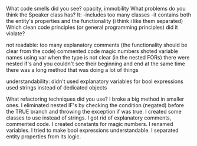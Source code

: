 What code smells did you see?
opacity, immobility
What problems do you think the Speaker class has?
It:
	-includes too many classes
	-it contains both the entity's properties and the functionality (i think i like them separated)
Which clean code principles (or general programming principles) did it violate?

not readable:
	too many explanatory comments (the functionality should be clear from the code)
	commented code
	magic numbers
	shoted variable names
	using var when the type is not clear (in the nested FORs)
	there were nested if's and you couldn't see their beginning and end at the same time
	there was a long method that was doing a lot of things

understandability:
	didn't used explanatory variables for bool expressions
	used strings instead of dedicated objects

What refactoring techniques did you use?
I broke a big method in smaller ones.
I eliminated nested IF's by checking the condition (negated) before the TRUE branch and throwing the exception if was true.
I created some classes to use instead of strings.
I got rid of explanatory comments, commented code.
I created constants for magic numbers.
I renamed variables.
I tried to make bool expressions understandable.
I separated entity properties from its logic.
